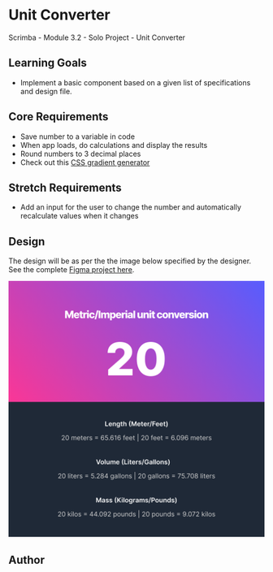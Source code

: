 # Unit Converter

Scrimba - Module 3.2 - Solo Project - Unit Converter

## Learning Goals
- Implement a basic component based on a given list of specifications and design file.

## Core Requirements
- Save number to a variable in code
- When app loads, do calculations and display the results
- Round numbers to 3 decimal places
- Check out this [CSS gradient generator](https://www.joshwcomeau.com/gradient-generator/)
## Stretch Requirements
- Add an input for the user to change the number and automatically recalculate values when it changes
## Design
The design will be as per the the image below specified by the designer. See the complete [Figma project here](https://www.figma.com/file/SGyeTJrpeBsVdtwjvTn2po/Unit-Conversion-(Copy)?node-id=0%3A1).

![alt](./dark-active.png)

## Author